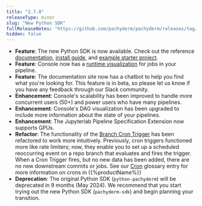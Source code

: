```yaml
---
title: "2.7.0"
releaseType: minor 
slug: "New Python SDK"
fullReleaseNotes: "https://github.com/pachyderm/pachyderm/releases/tag/v2.7.0"
hidden: false
---
```


- **Feature**: The new Python SDK is now available. Check out the reference [documentation](/latest/sdk/python/), [install guide](/latest/sdk/install/), and [example starter project](/latest/sdk/starter-project/).
- **Feature**: Console now has a [runtime visualization](/latest/build-dags/pipeline-operations/view-runtimes) for jobs in your pipeline.
- **Feature**: The documentation site now has a chatbot to help you find what you're looking for. This feature is in beta, so please let us know if you have any feedback through our Slack community.
- **Enhancement**: Console's scalability has been improved to handle more concurrent users (50+) and power users who have many pipelines.
- **Enhancement**: Console's DAG visualization has been upgraded to include more information about the state of your pipelines.
- **Enhancement**: The Jupyterlab Pipeline Specification Extension now supports GPUs. 
- **Refactor**: The functionality of the [Branch Cron Trigger](/latest/build-dags/branch-operations/set-branch-triggers/) has been refactored to work more intuitively. Previously, cron triggers functioned more like rate limiters; now, they enable you to set up a scheduled reoccurring event on a repo branch that evaluates and fires the trigger. When a Cron Trigger fires, but no new data has been added, there are no new downstream commits or jobs. See our [Cron](/latest/learn/glossary/cron) glossary entry for more information on crons in {{%productName%}}
- **Deprecation**: The original Python SDK (`python-pachyderm`) will be deprecated in 9 months (May 2024). We recommend that you start trying out the new Python SDK (`pachyderm-sdk`) and begin planning your transition.